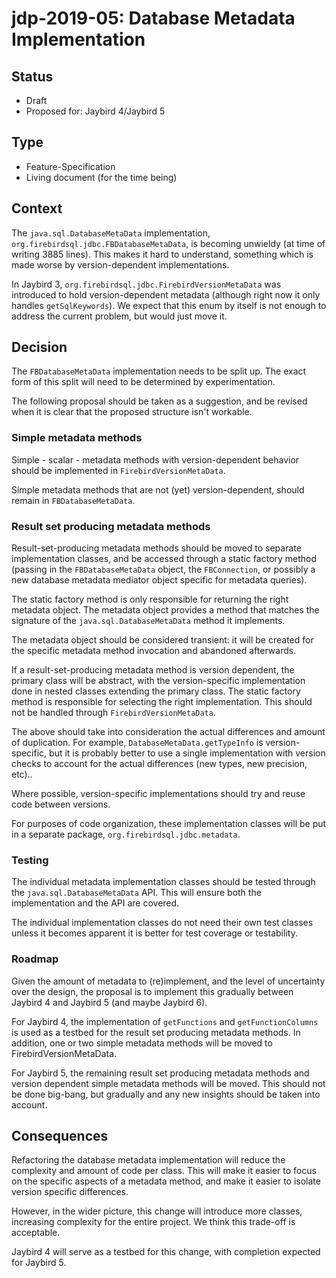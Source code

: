 # jdp-2019-05: Database Metadata Implementation

## Status

- Draft
- Proposed for: Jaybird 4/Jaybird 5

## Type

- Feature-Specification
- Living document (for the time being)

## Context

The `java.sql.DatabaseMetaData` implementation, `org.firebirdsql.jdbc.FBDatabaseMetaData`,
is becoming unwieldy (at time of writing 3885 lines). This makes it hard to
understand, something which is made worse by version-dependent implementations.

In Jaybird 3, `org.firebirdsql.jdbc.FirebirdVersionMetaData` was introduced to
hold version-dependent metadata (although right now it only handles
`getSqlKeywords`). We expect that this enum by itself is not enough to address
the current problem, but would just move it. 

## Decision

The `FBDatabaseMetaData` implementation needs to be split up. The exact form of
this split will need to be determined by experimentation.

The following proposal should be taken as a suggestion, and be revised when it
is clear that the proposed structure isn't workable.

### Simple metadata methods

Simple - scalar - metadata methods with version-dependent behavior should be
implemented in `FirebirdVersionMetaData`.

Simple metadata methods that are not (yet) version-dependent, should remain in
`FBDatabaseMetaData`.

### Result set producing metadata methods

Result-set-producing metadata methods should be moved to separate implementation
classes, and be accessed through a static factory method (passing in the 
`FBDatabaseMetaData` object, the `FBConnection`, or possibly a new 
database metadata mediator object specific for metadata queries).

The static factory method is only responsible for returning the right metadata
object. The metadata object provides a method that matches the signature of the
`java.sql.DatabaseMetaData` method it implements.

The metadata object should be considered transient: it will be created for the
specific metadata method invocation and abandoned afterwards. 

If a result-set-producing metadata method is version dependent, the primary
class will be abstract, with the version-specific implementation done in nested
classes extending the primary class. The static factory method is responsible
for selecting the right implementation. This should not be handled through
`FirebirdVersionMetaData`.

The above should take into consideration the actual differences and amount of
duplication. For example, `DatabaseMetaData.getTypeInfo` is version-specific,
but it is probably better to use a single implementation with version checks to
account for the actual differences (new types, new precision, etc)..

Where possible, version-specific implementations should try and reuse code
between versions.

For purposes of code organization, these implementation classes will be put in a
separate package, `org.firebirdsql.jdbc.metadata`.

### Testing

The individual metadata implementation classes should be tested through the 
`java.sql.DatabaseMetaData` API. This will ensure both the implementation and
the API are covered.

The individual implementation classes do not need their own test classes unless
it becomes apparent it is better for test coverage or testability.

### Roadmap

Given the amount of metadata to (re)implement, and the level of uncertainty over
the design, the proposal is to implement this gradually between Jaybird 4 and 
Jaybird 5 (and maybe Jaybird 6).

For Jaybird 4, the implementation of `getFunctions` and `getFunctionColumns` is
used as a testbed for the result set producing metadata methods. In addition,
one or two simple metadata methods will be moved to FirebirdVersionMetaData.

For Jaybird 5, the remaining result set producing metadata methods and version
dependent simple metadata methods will be moved. This should not be done
big-bang, but gradually and any new insights should be taken into account.

## Consequences

Refactoring the database metadata implementation will reduce the complexity and
amount of code per class. This will make it easier to focus on the specific
aspects of a metadata method, and make it easier to isolate version specific
differences.

However, in the wider picture, this change will introduce more classes,
increasing complexity for the entire project. We think this trade-off is
acceptable.

Jaybird 4 will serve as a testbed for this change, with completion expected for
Jaybird 5.
